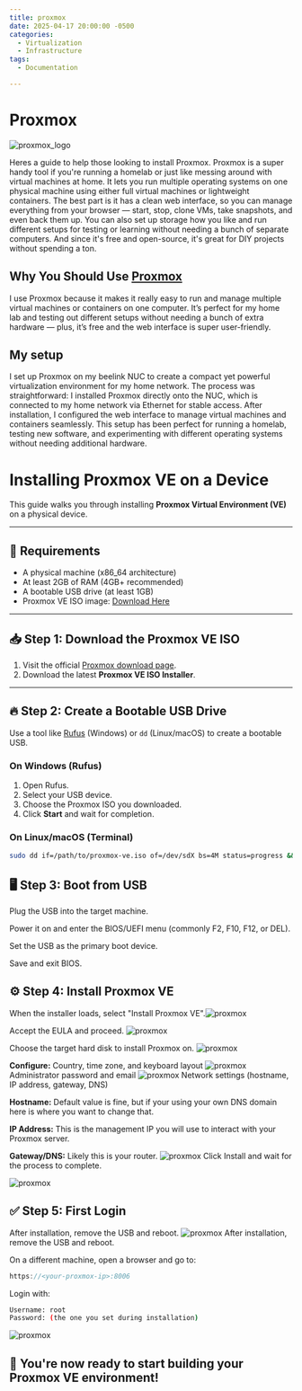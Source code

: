 ```yaml
---
title: proxmox
date: 2025-04-17 20:00:00 -0500
categories:
  - Virtualization
  - Infrastructure
tags:
  - Documentation

---
```


# **Proxmox**
![proxmox_logo](../assets/images/proxmox/proxmox_logo.png)


Heres a guide to help those looking to install Proxmox. Proxmox is a super handy tool if you're running a homelab or just like messing around with virtual machines at home. It lets you run multiple operating systems on one physical machine using either full virtual machines or lightweight containers. The best part is it has a clean web interface, so you can manage everything from your browser — start, stop, clone VMs, take snapshots, and even back them up. You can also set up storage how you like and run different setups for testing or learning without needing a bunch of separate computers. And since it's free and open-source, it's great for DIY projects without spending a ton.

## Why You Should Use <u>Proxmox</u> ##
I use Proxmox because it makes it really easy to run and manage multiple virtual machines or containers on one computer. It’s perfect for my home lab and testing out different setups without needing a bunch of extra hardware — plus, it’s free and the web interface is super user-friendly.

## My setup
I set up Proxmox on my beelink NUC to create a compact yet powerful virtualization environment for my home network. The process was straightforward: I installed Proxmox directly onto the NUC, which is connected to my home network via Ethernet for stable access. After installation, I configured the web interface to manage virtual machines and containers seamlessly. This setup has been perfect for running a homelab, testing new software, and experimenting with different operating systems without needing additional hardware. 

# Installing Proxmox VE on a Device

This guide walks you through installing **Proxmox Virtual Environment (VE)** on a physical device.

---

## 🧰 Requirements

- A physical machine (x86_64 architecture)
- At least 2GB of RAM (4GB+ recommended)
- A bootable USB drive (at least 1GB)
- Proxmox VE ISO image: [Download Here](https://www.proxmox.com/en/downloads)

---

## 📥 Step 1: Download the Proxmox VE ISO

1. Visit the official [Proxmox download page](https://www.proxmox.com/en/downloads).
2. Download the latest **Proxmox VE ISO Installer**.

---

## 🔥 Step 2: Create a Bootable USB Drive

Use a tool like [Rufus](https://rufus.ie) (Windows) or `dd` (Linux/macOS) to create a bootable USB.

### On Windows (Rufus)

1. Open Rufus.
2. Select your USB device.
3. Choose the Proxmox ISO you downloaded.
4. Click **Start** and wait for completion.

### On Linux/macOS (Terminal)

```bash
sudo dd if=/path/to/proxmox-ve.iso of=/dev/sdX bs=4M status=progress && sync
```

## 🖥️ Step 3: Boot from USB

Plug the USB into the target machine.

Power it on and enter the BIOS/UEFI menu (commonly F2, F10, F12, or DEL).

Set the USB as the primary boot device.

Save and exit BIOS.

## ⚙️ Step 4: Install Proxmox VE
When the installer loads, select "Install Proxmox VE".![proxmox](../assets/images/proxmox/proxmox_install_1.png)

Accept the EULA and proceed.
![proxmox](../assets/images/proxmox/proxmox_install_2.png)

Choose the target hard disk to install Proxmox on.
![proxmox](../assets/images/proxmox/proxmox_install_3.png)

**Configure:** Country, time zone, and keyboard layout
![proxmox](../assets/images/proxmox/proxmox_install_4.png)
Administrator password and email
![proxmox](../assets/images/proxmox/proxmox_install_5.png)
Network settings (hostname, IP address, gateway, DNS)

**Hostname:** Default value is fine, but if your using your own DNS domain here is where you want to change that. 

**IP Address:** This is the management IP you will use to interact with your Proxmox server.

**Gateway/DNS:** Likely this is your router. 
![proxmox](../assets/images/proxmox/proxmox_install_6.png)
Click Install and wait for the process to complete.

![proxmox](../assets/images/proxmox/proxmox_install_7.png)

## ✅ Step 5: First Login
After installation, remove the USB and reboot.
![proxmox](../assets/images/proxmox/proxmox_install_9.png)
After installation, remove the USB and reboot.

On a different machine, open a browser and go to:

```cpp
https://<your-proxmox-ip>:8006
```
Login with:

```bash
Username: root
Password: (the one you set during installation)
```
![proxmox](../assets/images/proxmox/proxmox_install_10.png)

## 🎉 You're now ready to start building your Proxmox VE environment!